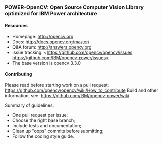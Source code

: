 ### POWER-OpenCV: Open Source Computer Vision Library optimized for IBM Power architecture

#### Resources

* Homepage: <http://opencv.org>
* Docs: <http://docs.opencv.org/master/>
* Q&A forum: <http://answers.opencv.org>
* Issue tracking: <https://github.com/opencv/opencv/issues https://github.com/IBM/opencv-power/issues>
* The base version is opencv 3.3.0 

#### Contributing

Please read before starting work on a pull request: <https://github.com/opencv/opencv/wiki/How_to_contribute>
Build and other information, see: <https://github.com/IBM/opencv-power/wiki>

Summary of guidelines:

* One pull request per issue;
* Choose the right base branch;
* Include tests and documentation;
* Clean up "oops" commits before submitting;
* Follow the coding style guide.
